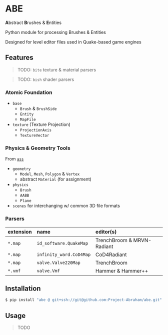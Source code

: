 # ABE
**A**bstract **B**rushes & **E**ntities

Python module for processing Brushes & Entities

Designed for level editor files used in Quake-based game engines


## Features

> TODO: `bite` texture & material parsers

> TODO: `bish` shader parsers

### Atomic Foundation
 * `base`
   - `Brush` & `BrushSide`
   - `Entity`
   - `MapFile`
 * `texture` (Texture Projection)
   - `ProjectionAxis`
   - `TextureVector`

### Physics & Geometry Tools
From [`ass`](https://github.com/snake-biscuits/ass)
 * `geometry`
   - `Model`, `Mesh`, `Polygon` & `Vertex`
   - abstract `Material` (for assignment)
 * `physics`
   - `Brush`
   - `AABB`
   - `Plane`
 * `scenes`
   for interchanging w/ common 3D file formats

### Parsers

| extension | name | editor(s) |
| :--- | :--- | :--- |
| `*.map` | `id_software.QuakeMap` | TrenchBroom & MRVN-Radiant |
| `*.map` | `infinity_ward.CoD4Map` | CoD4Radiant |
| `*.map` | `valve.Valve220Map` | TrenchBroom |
| `*.vmf` | `valve.Vmf` | Hammer & Hammer++ |


## Installation

```sh
$ pip install "abe @ git+ssh://git@github.com:Project-Abraham/abe.git"
```


## Usage

> TODO
